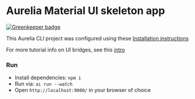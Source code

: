 # Aurelia Material UI skeleton app

[![Greenkeeper badge](https://badges.greenkeeper.io/kristianmandrup/ai-material-app.svg)](https://greenkeeper.io/)

This Aurelia CLI project was configured using these [Installation instructions](http://aurelia-ui-toolkits.github.io/demo-materialize/#/installation)

For more tutorial info on UI bridges, see this [intro](https://aurelia-ui-toolkits.gitbooks.io/materialize-bridge-docs/content/app_developers_tutorial/introduction.html)

### Run

- Install dependencies: `npm i`
- Run via: `ai run --watch`
- Open `http://localhost:9000/` in your browser of choice


